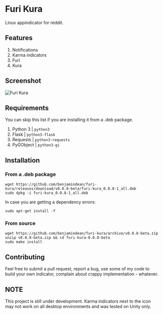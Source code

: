 # Furi Kura

Linux appindicator for reddit.

## Features

1. Notifications
2. Karma indicators
3. Furi
4. Kura

## Screenshot

![Furi Kura](https://cloud.githubusercontent.com/assets/5139993/15985274/a269ea60-2ff0-11e6-982b-a8a3904ef27a.png)

## Requirements

You can skip this list if you are installing it from a .deb package. 

1. Python 3 | `python3`
2. Flask | `python3-flask`
3. Requests | `python3-requests`
4. PyGObject | `python3-gi`

## Installation

### From a .deb package

```
wget https://github.com/benjamindean/furi-kura/releases/download/v0.0.8-beta/furi-kura_0.0.8-1_all.deb
sudo dpkg -i furi-kura_0.0.8-1_all.deb
```

In case you are getting a dependency errors:

```
sudo apt-get install -f
```

### From source

```
wget https://github.com/benjamindean/furi-kura/archive/v0.0.8-beta.zip
unzip v0.0.8-beta.zip && cd furi-kura-0.0.8-beta
sudo make install
```

## Contributing

Feel free to submit a pull request, report a bug, use some of my code to build your own indicator, complain about crappy implementation - whatever.

## NOTE

This project is still under development.
Karma indicators next to the icon may not work on all desktop environments and was tested on Unity only.
